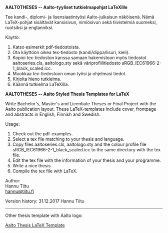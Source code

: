 <strong>AALTOTHESES -- Aalto-tyyliset tutkielmapohjat LaTeXille</strong>

Tee kandi-, diplomi- ja lisensiaatintyösi Aalto-julkaisun näköisenä. Nämä LaTeX-pohjat sisältävät kansisivun, nimiösivun sekä tiivistelmiä suomeksi, ruotsiksi ja englanniksi.

Käyttö:

1)  Katso esimerkit pdf-tiedostoista.<br/>
2)  Ota käyttöön oikea tex-tiedosto (kandi/dippa/lisuri, kieli).<br/>
3)  Kopioi tex-tiedoston kanssa samaan hakemistoon myös tiedostot aaltoseries.cls, aaltologo.sty sekä väriprofiilitiedosto sRGB_IEC61966-2-1_black_scaled.icc.<br/>
4)  Muokkaa tex-tiedostoon oman työsi ja ohjelmasi tiedot.<br/>
5)  Kirjoita hieno tutkielma.<br/>
6)  Käännä tutkielma LaTeXilla.

<strong>AALTOTHESES -- Aalto Styled Thesis Templates for LaTeX</strong>

Write Bachelor's, Master's and Licentiate Theses or Final Project with the Aalto publication layout. These LaTeX-templates include cover, frontpage and abstracts in English, Finnish and Swedish.

Usage:

1)  Check out the pdf-examples.<br/>
2)  Select a tex file matching to your thesis and language.<br/>
3)  Copy files aaltoseries.cls, aaltologo.sty and the colour profile file sRGB_IEC61966-2-1_black_scaled.icc to the same directory with the tex file.<br/>
4)  Edit the tex file with the information of your thesis and your programme.<br/>
5)  Write a nice thesis.<br/>
6)  Compile the tex file with LaTeX.

Author:<br>
Hannu Tiitu<br>
hannu@tiitu.fi

Version history:
31.12.2017 Hannu Tiitu

----

Other thesis template with Aalto logo:

<a href="https://wiki.aalto.fi/display/Aaltothesis/Aalto+Thesis+LaTeX+Template">Aalto Thesis LaTeX Template</a>
